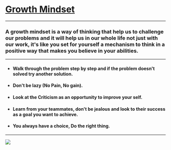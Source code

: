 # [Growth Mindset](https://www.atlassian.com/blog/inside-atlassian/growth-mindset)
___
### A growth mindset is a way of thinking that help us to challenge our problems and it will help us in our whole life not just with our work, it's like you set for yourself a mechanism to think in a positive way that makes you believe in your abilities.
___

- #### Walk through the problem step by step and if the problem doesn't solved try another solution.
- #### Don't be lazy (No Pain, No gain).
- #### Look at the Criticism as an opportunity to improve your self.
- #### Learn from your teammates, don't be jealous and look to their success as a goal you want to achieve.
- #### You always have a choice, Do the right thing.
___

![](https://cdn.pixabay.com/photo/2017/12/18/13/59/create-3026190_960_720.jpg)

